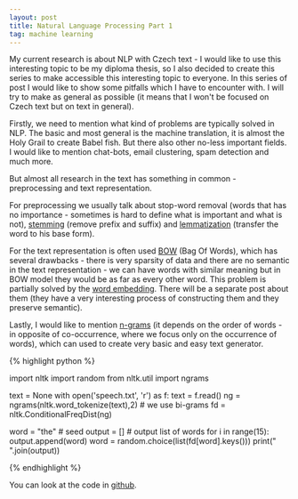 ```yaml
---
layout: post
title: Natural Language Processing Part 1 
tag: machine learning
---
```


My current research is about NLP with Czech text - I would like to use this interesting topic to be my diploma thesis, so I also decided to create this series to make accessible this interesting topic to everyone. In this series of post I would like to show some pitfalls which I have to encounter with. I will try to make as general as possible (it means that I won't be focused on Czech text but on text in general).

Firstly, we need to mention what kind of problems are typically solved in NLP. The basic and most general is the machine translation, it is almost the Holy Grail to create Babel fish. But there also other no-less important fields. I would like to mention chat-bots, email clustering, spam detection and much more.

But almost all research in the text has something in common - preprocessing and text representation. 

For preprocessing we usually talk about stop-word removal (words that has no importance - sometimes is hard to define what is important and what is not), <a href="https://en.wikipedia.org/wiki/Stemming">stemming</a> (remove prefix and suffix) and <a href="https://en.wikipedia.org/wiki/Lemmatisation">lemmatization</a> (transfer the word to his base form).

For the text representation is often used <a href="https://en.wikipedia.org/wiki/Bag-of-words_model">BOW</a> (Bag Of Words), which has several drawbacks - there is very sparsity of data and there are no semantic in the text representation - we can have words with similar meaning but in BOW model they would be as far as every other word. This problem is partially solved by the <a href="https://en.wikipedia.org/wiki/Word_embedding">word embedding</a>. There will be a separate post about them (they have a very interesting process of constructing them and they preserve semantic).

Lastly, I would like to mention <a href="https://en.wikipedia.org/wiki/N-gram">n-grams</a> (it depends on the order of words - in opposite of co-occurrence, where we focus only on the occurrence of words), which can used to create very basic and easy text generator.

{% highlight python %}

import nltk
import random
from nltk.util import ngrams

text = None
with open('speech.txt', 'r') as f:
	text = f.read()
ng = ngrams(nltk.word_tokenize(text),2) # we use bi-grams
fd = nltk.ConditionalFreqDist(ng)

word = "the" # seed
output = [] # output list of words
for i in range(15):
	output.append(word)
	word = random.choice(list(fd[word].keys()))
print(" ".join(output))

{% endhighlight %}

You can look at the code in <a href="https://github.com/petrLorenc/tutorials/blob/master/NLP/Generate_text_ngram.ipynb">github</a>.


